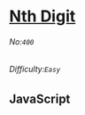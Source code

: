 # [Nth Digit](https://leetcode.com/problems/nth-digit/#/description)
###### No:`400`
###### Difficulty:`Easy`
## JavaScript


```js
```
